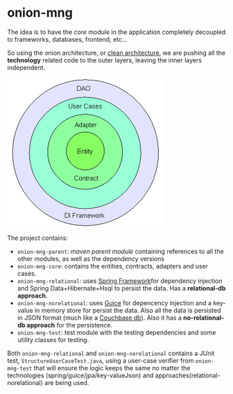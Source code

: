 onion-mng
=========

The idea is to have the _core_ module in the application completely decoupled to frameworks, databases, frontend, etc...

So using the onion architecture, or [clean architecture](http://blog.8thlight.com/uncle-bob/2012/08/13/the-clean-architecture.html), we are pushing all the **technology** related code to the outer layers, leaving the inner layers independent.

![Architecture diagram](https://raw.githubusercontent.com/adarrivi/onion-mng/master/wiki/images/onionDiagram1.png)

The project contains:
* ``onion-mng-parent``: _maven parent module_ containing references to all the other modules, as well as the dependency versions
* ``onion-mng-core``: contains the entities, contracts, adapters and user cases.
* ``onion-mng-relational``: uses [Spring Framework](http://spring.io/)for dependency injection and Spring Data+Hibernate+Hsql to persist the data. Has a **relational-db approach**.
* ``onion-mng-norelational``: uses [Guice](https://code.google.com/p/google-guice/) for depencency injection and a key-value in memory store for persist the data. Also all the data is persisted in JSON format (much like a [Couchbase db](http://www.couchbase.com/)). Also it has a **no-relational-db approach** for the persistence.
* ``onion-mng-test``: test module with the testing dependencies and some utility classes for testing.

Both ``onion-mng-relational`` and ``onion-mng-norelational`` contains a JUnit test, ``StructureUserCaseTest.java``, using a user-case verifier from ``onion-mng-test`` that will ensure the logic keeps the same no matter the technologies (spring/guice/jpa/key-valueJson) and approaches(relational-norelational) are being used.
